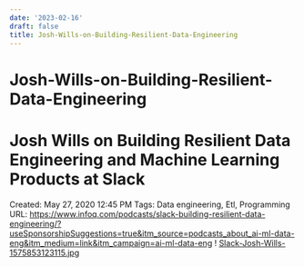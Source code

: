 ```yaml
---
date: '2023-02-16'
draft: false
title: Josh-Wills-on-Building-Resilient-Data-Engineering
---
```


# Josh-Wills-on-Building-Resilient-Data-Engineering

# Josh Wills on Building Resilient Data Engineering and Machine Learning Products at Slack
Created: May 27, 2020 12:45 PM
Tags: Data engineering, Etl, Programming
URL: https://www.infoq.com/podcasts/slack-building-resilient-data-engineering/?useSponsorshipSuggestions=true&itm_source=podcasts_about_ai-ml-data-eng&itm_medium=link&itm_campaign=ai-ml-data-eng
!
[Slack-Josh-Wills-1575853123115.jpg](Josh%20Wills%20on%20Building%20Resilient%20Data%20Engineering%20%20886fd4a992a04c69832a91c331f0861f/Slack-Josh-Wills-1575853123115.jpg)
